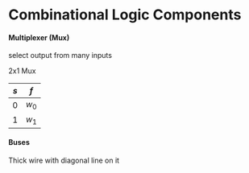 # Combinational Logic Components


#### Multiplexer (Mux)

select output from many inputs

2x1 Mux 

| $s$ | $f$   |
|-----|-------|
| $0$ | $w_0$ |
| $1$ | $w_1$ |


#### Buses

Thick wire with diagonal line on it

